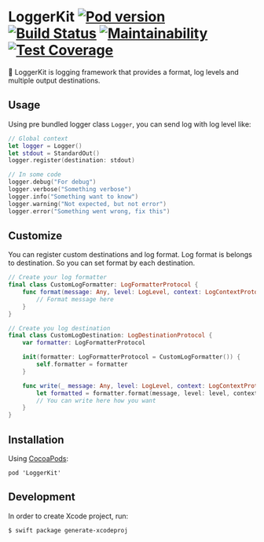 # LoggerKit [![Pod version](https://badge.fury.io/co/LoggerKit.svg)](https://badge.fury.io/co/LoggerKit) [![Build Status](https://travis-ci.com/ngtk/LoggerKit.svg?branch=master)](https://travis-ci.com/ngtk/LoggerKit) [![Maintainability](https://api.codeclimate.com/v1/badges/a87a4b6a431ee7a4d95c/maintainability)](https://codeclimate.com/github/ngtk/LoggerKit/maintainability) [![Test Coverage](https://api.codeclimate.com/v1/badges/a87a4b6a431ee7a4d95c/test_coverage)](https://codeclimate.com/github/ngtk/LoggerKit/test_coverage)
🤖 LoggerKit is logging framework that provides a format, log levels and multiple output destinations.

## Usage
Using pre bundled logger class `Logger`, you can send log with log level like:

```swift
// Global context
let logger = Logger()
let stdout = StandardOut()
logger.register(destination: stdout)

// In some code
logger.debug("For debug")
logger.verbose("Something verbose")
logger.info("Something want to know")
logger.warning("Not expected, but not error")
logger.error("Something went wrong, fix this")
```

## Customize
You can register custom destinations and log format.
Log format is belongs to destination. So you can set format by each destination.

```swift
// Create your log formatter
final class CustomLogFormatter: LogFormatterProtocol {
    func format(message: Any, level: LogLevel, context: LogContextProtocol) -> String {
        // Format message here
    }
}

// Create you log destination
final class CustomLogDestination: LogDestinationProtocol {
    var formatter: LogFormatterProtocol

    init(formatter: LogFormatterProtocol = CustomLogFormatter()) {
        self.formatter = formatter
    }

    func write(_ message: Any, level: LogLevel, context: LogContextProtocol) {
        let formatted = formatter.format(message, level: level, context: context)
        // You can write here how you want
    }
}
```

## Installation
Using [CocoaPods](https://cocoapods.org/):

```
pod 'LoggerKit'
```

## Development
In order to create Xcode project, run:

```
$ swift package generate-xcodeproj
```

